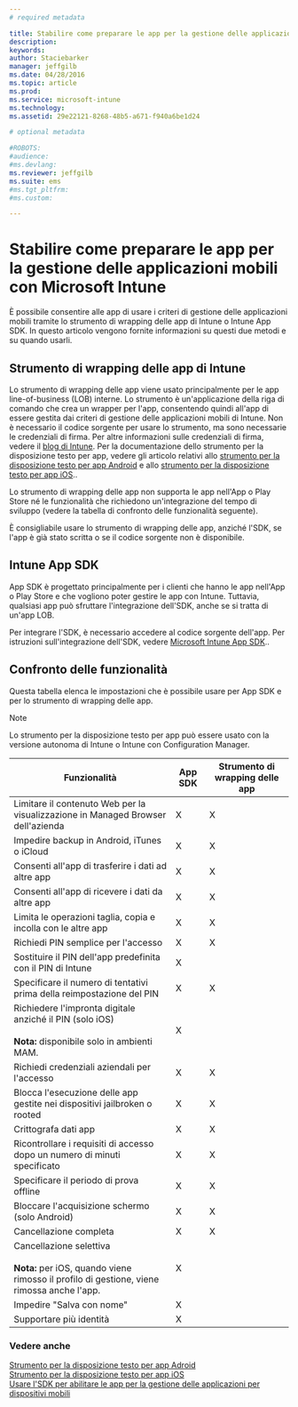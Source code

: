 ```yaml
---
# required metadata

title: Stabilire come preparare le app per la gestione delle applicazioni mobili con Microsoft Intune | Microsoft Intune
description:
keywords:
author: Staciebarker
manager: jeffgilb
ms.date: 04/28/2016
ms.topic: article
ms.prod:
ms.service: microsoft-intune
ms.technology:
ms.assetid: 29e22121-8268-48b5-a671-f940a6be1d24

# optional metadata

#ROBOTS:
#audience:
#ms.devlang:
ms.reviewer: jeffgilb
ms.suite: ems
#ms.tgt_pltfrm:
#ms.custom:

---
```


# Stabilire come preparare le app per la gestione delle applicazioni mobili con Microsoft Intune
È possibile consentire alle app di usare i criteri di gestione delle applicazioni mobili tramite lo strumento di wrapping delle app di Intune o Intune App SDK. In questo articolo vengono fornite informazioni su questi due metodi e su quando usarli.

## Strumento di wrapping delle app di Intune
Lo strumento di wrapping delle app viene usato principalmente per le app line-of-business (LOB) interne. Lo strumento è un'applicazione della riga di comando che crea un wrapper per l'app, consentendo quindi all'app di essere gestita dai criteri di gestione delle applicazioni mobili di Intune. Non è necessario il codice sorgente per usare lo strumento, ma sono necessarie le credenziali di firma.  Per altre informazioni sulle credenziali di firma, vedere il [blog di Intune](http://blogs.technet.com/b/microsoftintune/archive/2015/02/25/how-to-obtain-the-prerequisites-for-the-intune-app-wrapping-tool-for-ios.aspx). Per la documentazione dello strumento per la disposizione testo per app, vedere gli articolo relativi allo [strumento per la disposizione testo per app Android](prepare-android-apps-for-mobile-application-management-with-the-microsoft-intune-app-wrapping-tool.md) e allo [strumento per la disposizione testo per app iOS](prepare-ios-apps-for-mobile-application-management-with-the-microsoft-intune-app-wrapping-tool.md)..

Lo strumento di wrapping delle app non supporta le app nell'App o Play Store né le funzionalità che richiedono un'integrazione del tempo di sviluppo (vedere la tabella di confronto delle funzionalità seguente).

È consigliabile usare lo strumento di wrapping delle app, anziché l'SDK, se l'app è già stato scritta o se il codice sorgente non è disponibile.

## Intune App SDK
App SDK è progettato principalmente per i clienti che hanno le app nell'App o Play Store e che vogliono poter gestire le app con Intune. Tuttavia, qualsiasi app può sfruttare l'integrazione dell'SDK, anche se si tratta di un'app LOB.

Per integrare l'SDK, è necessario accedere al codice sorgente dell'app. Per istruzioni sull'integrazione dell'SDK, vedere [Microsoft Intune App SDK](https://msdn.microsoft.com/library/mt627769.aspx)..

## Confronto delle funzionalità
Questa tabella elenca le impostazioni che è possibile usare per App SDK e per lo strumento di wrapping delle app.

> [!NOTE]
> Lo strumento per la disposizione testo per app può essere usato con la versione autonoma di Intune o Intune con Configuration Manager.

|Funzionalità|App SDK|Strumento di wrapping delle app|
|-----------|---------------------|-----------|
|Limitare il contenuto Web per la visualizzazione in Managed Browser dell'azienda|X|X|
|Impedire backup in Android, iTunes o iCloud|X|X|
|Consenti all'app di trasferire i dati ad altre app|X|X|
|Consenti all'app di ricevere i dati da altre app|X|X|
|Limita le operazioni taglia, copia e incolla con le altre app|X|X|
|Richiedi PIN semplice per l'accesso|X|X|
|Sostituire il PIN dell'app predefinita con il PIN di Intune|X||
|Specificare il numero di tentativi prima della reimpostazione del PIN|X|X|
|Richiedere l'impronta digitale anziché il PIN (solo iOS)<br></br>**Nota:** disponibile solo in ambienti MAM.|X||
|Richiedi credenziali aziendali per l'accesso|X|X|
|Blocca l'esecuzione delle app gestite nei dispositivi jailbroken o rooted|X|X|
|Crittografa dati app|X|X|
|Ricontrollare i requisiti di accesso dopo un numero di minuti specificato|X|X|
|Specificare il periodo di prova offline|X|X|
|Bloccare l'acquisizione schermo (solo Android)|X|X|
|Cancellazione completa|X|X|
|Cancellazione selettiva <br></br>**Nota:** per iOS, quando viene rimosso il profilo di gestione, viene rimossa anche l'app.|X||
|Impedire "Salva con nome" |X||
|Supportare più identità|X||

### Vedere anche
[Strumento per la disposizione testo per app Adroid](prepare-android-apps-for-mobile-application-management-with-the-microsoft-intune-app-wrapping-tool.md)</br>
[Strumento per la disposizione testo per app iOS](prepare-ios-apps-for-mobile-application-management-with-the-microsoft-intune-app-wrapping-tool.md)</br>
[Usare l'SDK per abilitare le app per la gestione delle applicazioni per dispositivi mobili](use-the-sdk-to-enable-apps-for-mobile-application-management.md)


<!--HONumber=May16_HO1-->


